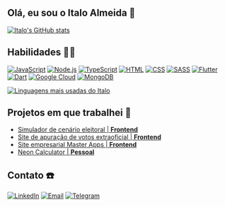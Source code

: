 ## Olá, eu sou o Italo Almeida 👋

[![Italo's GitHub stats](https://github-readme-stats.vercel.app/api?username=italoalmeida253&theme=dark)]()

## Habilidades 👨‍💻
[![JavaScript](https://img.shields.io/badge/JavaScript-F7DF1E?style=for-the-badge&logo=javascript&logoColor=black)]()
[![Node.js](https://img.shields.io/badge/Node.js-43853D?style=for-the-badge&logo=node.js&logoColor=white)]()
[![TypeScript](https://img.shields.io/badge/TypeScript-007ACC?style=for-the-badge&logo=typescript&logoColor=white)]()
[![HTML](https://img.shields.io/badge/HTML5-E34F26?style=for-the-badge&logo=html5&logoColor=white)]()
[![CSS](https://img.shields.io/badge/CSS3-1572B6?style=for-the-badge&logo=css3&logoColor=white)]()
[![SASS](https://img.shields.io/badge/Sass-CC6699?style=for-the-badge&logo=sass&logoColor=white)]()
[![Flutter](https://img.shields.io/badge/Flutter-02569B?style=for-the-badge&logo=flutter&logoColor=white)]()
[![Dart](https://img.shields.io/badge/Dart-0175C2?style=for-the-badge&logo=dart&logoColor=white)]()
[![Google Cloud](https://img.shields.io/badge/Google_Cloud-4285F4?style=for-the-badge&logo=google-cloud&logoColor=white)]()
[![MongoDB](https://img.shields.io/badge/MongoDB-4EA94B?style=for-the-badge&logo=mongodb&logoColor=white)]()

[![Linguagens mais usadas do Italo](https://github-readme-stats.vercel.app/api/top-langs/?username=italoalmeida253&layout=compact)]()

## Projetos em que trabalhei 🚧
- [Simulador de cenário eleitoral | **Frontend**](https://apuracao-votos-eleicoes.firebaseapp.com/cenario-eleitoral)
- [Site de apuração de votos extraoficial | **Frontend**](https://apuracao-votos-eleicoes.firebaseapp.com/cidades/MTM1MDE6YWxs)
- [Site empresarial Master Apps | **Frontend**](https://master-apps-it.firebaseapp.com/)
- [Neon Calculator | **Pessoal**](https://italoalmeida253.github.io/neon-calculator/)

## Contato ☎️

[![LinkedIn](https://img.shields.io/badge/LinkedIn-0077B5?style=for-the-badge&logo=linkedin&logoColor=white)](https://www.linkedin.com/in/italoa-dev/)
[![Email](https://img.shields.io/badge/Gmail-D14836?style=for-the-badge&logo=gmail&logoColor=white)](mailto:italoa.dev@gmail.com)
[![Telegram](https://img.shields.io/badge/Telegram-2CA5E0?style=for-the-badge&logo=telegram&logoColor=white)](https://t.me/italoalmeida253/)
